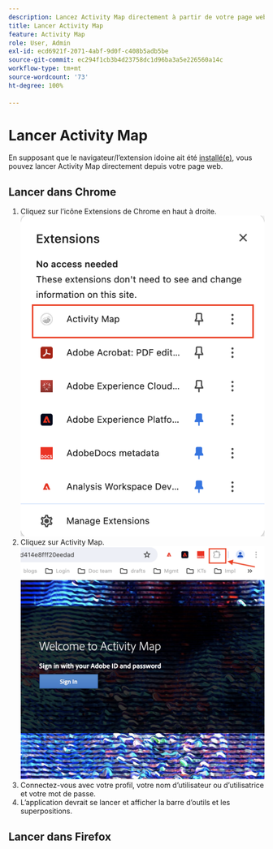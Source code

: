 ```yaml
---
description: Lancez Activity Map directement à partir de votre page web.
title: Lancer Activity Map
feature: Activity Map
role: User, Admin
exl-id: ecd6921f-2071-4abf-9d0f-c408b5adb5be
source-git-commit: ec294f1cb3b4d23758dc1d96ba3a5e226560a14c
workflow-type: tm+mt
source-wordcount: '73'
ht-degree: 100%

---
```



# Lancer Activity Map

En supposant que le navigateur/l’extension idoine ait été [installé(e)](/help/analyze/activity-map/activitymap-getting-started/activitymap-install.md), vous pouvez lancer Activity Map directement depuis votre page web.

## Lancer dans Chrome

1. Cliquez sur l’icône Extensions de Chrome en haut à droite.
   ![Extension Activity Map](assets/chrome2.png)
1. Cliquez sur Activity Map.
   ![Lancement d’Activity Map](assets/chrome3.png)
1. Connectez-vous avec votre profil, votre nom d’utilisateur ou d’utilisatrice et votre mot de passe.
1. L’application devrait se lancer et afficher la barre d’outils et les superpositions.

## Lancer dans Firefox



